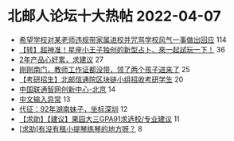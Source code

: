 # 北邮人论坛十大热帖 2022-04-07

- [希望学校对某老师违规带家属进校并咒骂学校风气一事做出回应](https://bbs.byr.cn/article/Talking/6336431) 114
- [【转】超神准！星座小王子独创的新型占卜、來一起試玩一下！](https://bbs.byr.cn/article/Constellations/326533) 36
- [2年产品心好累，求建议](https://bbs.byr.cn/article/WorkLife/1184140) 27
- [刚刚南门，教师工作证都没带，领了两个孩子进来了](https://bbs.byr.cn/article/Picture/3315915) 25
- [【考研招生】北邮信通院区块链小组招收考研学生](https://bbs.byr.cn/article/AimGraduate/1215850) 20
- [中国联通智网创新中心-北京](https://bbs.byr.cn/article/Job/2160394) 14
- [中文输入异常](https://bbs.byr.cn/article/HardWare/224411) 13
- [代征：92年湖南妹子，坐标深圳](https://bbs.byr.cn/article/Friends/2020923) 12
- [【求助】【建议】果园大三GPA91求选校/专业建议](https://bbs.byr.cn/article/GoAbroad/384383) 11
- [[求助]有没有租小提琴练琴的地方呀？](https://bbs.byr.cn/article/Music/342596) 8


